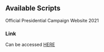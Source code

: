 

## Available Scripts

Official Presidential Campaign Website 2021 

### Link
Can be accessed [HERE](https://projectk21-1a365.web.app/)

